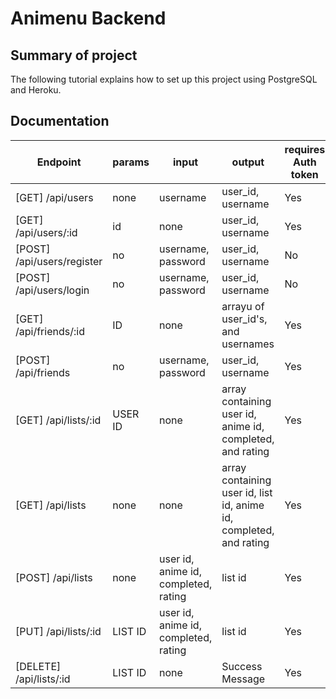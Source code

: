 # Animenu Backend

## Summary of project

The following tutorial explains how to set up this project using PostgreSQL and Heroku.

## Documentation

| Endpoint | params | input | output | requires Auth token |
| -------- | ------ | ----- | ------ | ------------------- |
| [GET] /api/users | none | username | user_id, username | Yes |
| [GET] /api/users/:id | id | none | user_id, username | Yes |
| [POST] /api/users/register | no | username, password | user_id, username | No |
| [POST] /api/users/login | no | username, password | user_id, username | No |
| [GET] /api/friends/:id | ID | none | arrayu of user_id's, and usernames | Yes |
| [POST] /api/friends | no | username, password | user_id, username | Yes |
| [GET] /api/lists/:id | USER ID | none | array containing user id, anime id, completed, and rating | Yes |
| [GET] /api/lists | none | none | array containing user id, list id, anime id, completed, and rating | Yes |
| [POST] /api/lists | none | user id, anime id, completed, rating | list id | Yes |
| [PUT] /api/lists/:id | LIST ID | user id, anime id, completed, rating | list id | Yes |
| [DELETE] /api/lists/:id | LIST ID | none | Success Message | Yes |
